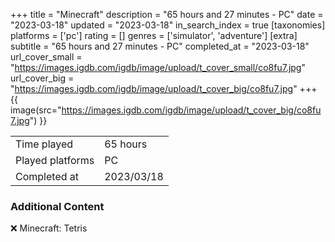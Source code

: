 +++
title = "Minecraft"
description = "65 hours and 27 minutes - PC"
date = "2023-03-18"
updated = "2023-03-18"
in_search_index = true
[taxonomies]
platforms = ['pc']
rating = []
genres = ['simulator', 'adventure']
[extra]
subtitle = "65 hours and 27 minutes - PC"
completed_at = "2023-03-18"
url_cover_small = "https://images.igdb.com/igdb/image/upload/t_cover_small/co8fu7.jpg"
url_cover_big = "https://images.igdb.com/igdb/image/upload/t_cover_big/co8fu7.jpg"
+++
{{ image(src="https://images.igdb.com/igdb/image/upload/t_cover_big/co8fu7.jpg") }}

|              |            |
| ------------ | ---------- |
| Time played  | 65 hours |
| Played platforms    | PC |
| Completed at | 2023/03/18 |



### Additional Content


❌ Minecraft: Tetris
